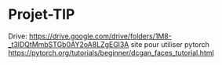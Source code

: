 # Projet-TIP
Drive: https://drive.google.com/drive/folders/1M8-_t3lDQtMmbSTGb0AY2oA8LZgEGl3A
site pour utiliser pytorch https://pytorch.org/tutorials/beginner/dcgan_faces_tutorial.html
